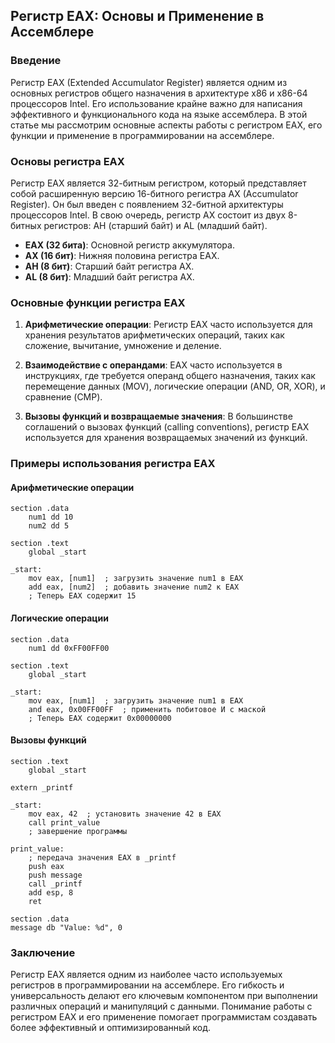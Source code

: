 ## Регистр EAX: Основы и Применение в Ассемблере

### Введение

Регистр EAX (Extended Accumulator Register) является одним из основных регистров общего назначения в архитектуре x86 и x86-64 процессоров Intel. Его использование крайне важно для написания эффективного и функционального кода на языке ассемблера. В этой статье мы рассмотрим основные аспекты работы с регистром EAX, его функции и применение в программировании на ассемблере.

### Основы регистра EAX

Регистр EAX является 32-битным регистром, который представляет собой расширенную версию 16-битного регистра AX (Accumulator Register). Он был введен с появлением 32-битной архитектуры процессоров Intel. В свою очередь, регистр AX состоит из двух 8-битных регистров: AH (старший байт) и AL (младший байт).

- **EAX (32 бита)**: Основной регистр аккумулятора.
- **AX (16 бит)**: Нижняя половина регистра EAX.
- **AH (8 бит)**: Старший байт регистра AX.
- **AL (8 бит)**: Младший байт регистра AX.

### Основные функции регистра EAX

1. **Арифметические операции**: Регистр EAX часто используется для хранения результатов арифметических операций, таких как сложение, вычитание, умножение и деление.
   
2. **Взаимодействие с операндами**: EAX часто используется в инструкциях, где требуется операнд общего назначения, таких как перемещение данных (MOV), логические операции (AND, OR, XOR), и сравнение (CMP).

3. **Вызовы функций и возвращаемые значения**: В большинстве соглашений о вызовах функций (calling conventions), регистр EAX используется для хранения возвращаемых значений из функций.

### Примеры использования регистра EAX

#### Арифметические операции

```assembly
section .data
    num1 dd 10
    num2 dd 5

section .text
    global _start

_start:
    mov eax, [num1]  ; загрузить значение num1 в EAX
    add eax, [num2]  ; добавить значение num2 к EAX
    ; Теперь EAX содержит 15
```

#### Логические операции

```assembly
section .data
    num1 dd 0xFF00FF00

section .text
    global _start

_start:
    mov eax, [num1]  ; загрузить значение num1 в EAX
    and eax, 0x00FF00FF  ; применить побитовое И с маской
    ; Теперь EAX содержит 0x00000000
```

#### Вызовы функций

```assembly
section .text
    global _start

extern _printf

_start:
    mov eax, 42  ; установить значение 42 в EAX
    call print_value
    ; завершение программы

print_value:
    ; передача значения EAX в _printf
    push eax
    push message
    call _printf
    add esp, 8
    ret

section .data
message db "Value: %d", 0
```

### Заключение

Регистр EAX является одним из наиболее часто используемых регистров в программировании на ассемблере. Его гибкость и универсальность делают его ключевым компонентом при выполнении различных операций и манипуляций с данными. Понимание работы с регистром EAX и его применение помогает программистам создавать более эффективный и оптимизированный код.